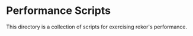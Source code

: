 Performance Scripts
===================

This directory is a collection of scripts for exercising rekor's performance.
